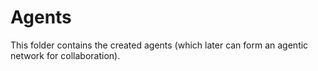 # Agents

This folder contains the created agents (which later can form an agentic network for collaboration).